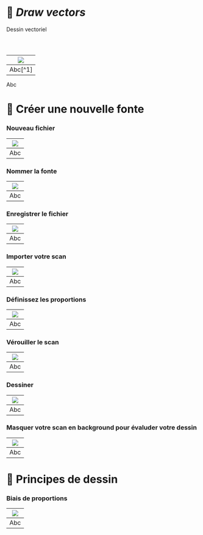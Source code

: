# 📐 *Draw vectors*
  Dessin vectoriel
### &nbsp;

|![](links/Illusion.gif) |
|:---:|
| Abc[^1]           |

Abc

# 📝 Créer une nouvelle fonte

### Nouveau fichier

|![](links/Contraste.gif) |
|:---:|
| Abc           |

### Nommer la fonte

|![](links/Contraste.gif) |
|:---:|
| Abc           |

### Enregistrer le fichier

|![](links/Contraste.gif) |
|:---:|
| Abc           |

### Importer votre scan

|![](links/Contraste.gif) |
|:---:|
| Abc           |

### Définissez les proportions

|![](links/Contraste.gif) |
|:---:|
| Abc           |

### Vérouiller le scan

|![](links/Contraste.gif) |
|:---:|
| Abc           |

### Dessiner

|![](links/Contraste.gif) |
|:---:|
| Abc           |

### Masquer votre scan en background pour évaluder votre dessin

|![](links/Contraste.gif) |
|:---:|
| Abc           |

# 📏 Principes de dessin

### Biais de proportions

|![](links/Contraste.gif) |
|:---:|
| Abc           |
